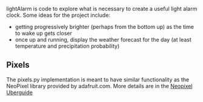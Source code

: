 lightAlarm is code to explore what is necessary to create a useful light alarm clock. Some ideas for the project include:
* getting progressively brighter (perhaps from the bottom up) as the time to wake up gets closer
* once up and running, display the weather forecast for the day (at least temperature and precipitation probability)

Pixels
------
The pixels.py implementation is meant to have similar functionality as the NeoPixel library provided by adafruit.com. More details are in the [Neopixel Uberguide](https://learn.adafruit.com/adafruit-neopixel-uberguide)
